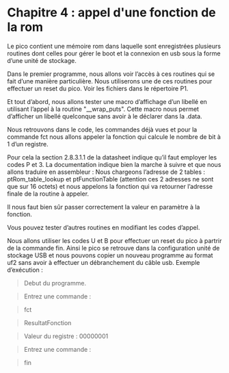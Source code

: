 # Chapitre 4 : appel d'une fonction de la rom
Le pico contient une mémoire rom dans laquelle sont enregistrées plusieurs routines dont celles pour gérer le boot et la connexion en usb sous la forme d’une unité de stockage.

Dans le premier programme, nous allons voir l’accès à ces routines qui se fait d’une manière particulière. Nous utiliserons une de ces routines pour effectuer un reset du pico.
Voir les fichiers dans le répertoire P1.

Et tout d’abord, nous allons tester une macro d’affichage d’un libellé en utilisant l’appel à la routine   "__wrap_puts".  Cette macro nous permet d’afficher un libellé quelconque sans avoir à le déclarer dans la .data.

Nous retrouvons dans le code, les commandes déjà vues et pour la commande fct nous allons appeler la fonction qui calcule le nombre de bit à 1 d’un registre.

Pour cela la section 2.8.3.1.1 de la datasheet indique qu’il faut employer les codes P et 3. La documentation indique bien la marche à suivre et que nous allons traduire en assembleur :
Nous chargeons l’adresse de 2 tables : ptRom_table_lookup et ptFunctionTable (attention ces 2 adresses ne sont que sur 16 octets) et nous appelons la fonction qui va retourner l’adresse finale de la routine à appeler. 

Il nous faut bien sûr passer correctement la valeur en paramètre à la fonction. 

Vous pouvez tester d’autres routines en modifiant les codes d’appel.

Nous allons utiliser les codes U et B pour effectuer un reset du pico à partrir de la commande fin. Ainsi le pico se retrouve dans la configuration unité de stockage USB et nous pouvons copier un nouveau programme au format uf2 sans avoir à effectuer un débranchement du câble usb.
Exemple d’exécution :

>Debut du programme. 

>Entrez une commande :

>fct

>ResultatFonction

>Valeur du registre : 00000001

>Entrez une commande :

>fin

